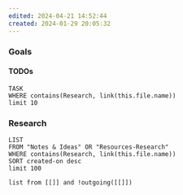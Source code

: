 ```yaml
---
edited: 2024-04-21 14:52:44
created: 2024-01-29 20:05:32
---
```

### Goals



#### TODOs
```dataview
TASK
WHERE contains(Research, link(this.file.name))
limit 10
```


### Research
```dataview
LIST
FROM "Notes & Ideas" OR "Resources-Research"
WHERE contains(Research, link(this.file.name))
SORT created-on desc
limit 100
```

```dataview
list from [[]] and !outgoing([[]])
```
